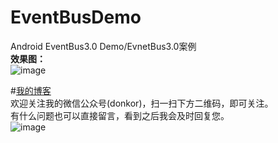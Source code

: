 # EventBusDemo
Android EventBus3.0 Demo/EvnetBus3.0案例<br>
**效果图：**<br>
<img src="http://upload-images.jianshu.io/upload_images/3550596-dc9228b3377c522b.gif?imageMogr2/auto-orient/strip" alt="image">


#<a href="http://blog.csdn.net/donkor_">我的博客<a/><br>
欢迎关注我的微信公众号(donkor)，扫一扫下方二维码，即可关注。<br>有什么问题也可以直接留言，看到之后我会及时回复您。<br>
<img src="http://upload-images.jianshu.io/upload_images/3550596-2b35610e944cfbb6?imageMogr2/auto-orient/strip%7CimageView2/2/w/1240" alt="image">
